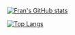 [![Fran's GitHub stats](https://github-readme-stats.vercel.app/api?username=FranGamer1892&show_icons=true&theme=transparent)](https://github.com/anuraghazra/github-readme-stats)

[![Top Langs](https://github-readme-stats.vercel.app/api/top-langs/?username=FranGamer1892&layout=compact&theme=transparent)](https://github.com/anuraghazra/github-readme-stats)
